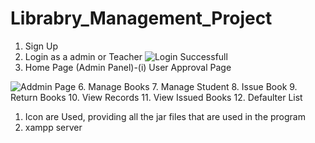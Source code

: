 # Librabry_Management_Project
1. Sign Up
2. Login as a admin or Teacher
   ![Login Successfull](https://github.com/Mahfuzur21-web/Librabry_Management_Project/assets/88575807/88a2e913-1a7d-4e50-98da-521cdcb889ae)
4. Home Page (Admin Panel)-(i) User Approval Page
   
![Addmin Page](https://github.com/Mahfuzur21-web/Librabry_Management_Project/assets/88575807/40d73fc9-bf7b-4520-87cc-91166dc19d70)
6. Manage Books
7. Manage Student
8. Issue Book
9. Return Books
10. View Records
11. View Issued Books
12. Defaulter List

1. Icon are Used, providing all the jar files that are used in the program
2. xampp server 
